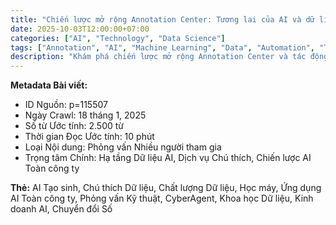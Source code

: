 ```yaml
---
title: "Chiến lược mở rộng Annotation Center: Tương lai của AI và dữ liệu"
date: 2025-10-03T12:00:00+07:00
categories: ["AI", "Technology", "Data Science"]
tags: ["Annotation", "AI", "Machine Learning", "Data", "Automation", "Training"]
description: "Khám phá chiến lược mở rộng Annotation Center và tác động của nó đến tương lai AI"
---
```


**Metadata Bài viết:**
- ID Nguồn: p=115507
- Ngày Crawl: 18 tháng 1, 2025
- Số từ Ước tính: 2.500 từ
- Thời gian Đọc Ước tính: 10 phút
- Loại Nội dung: Phỏng vấn Nhiều người tham gia
- Trọng tâm Chính: Hạ tầng Dữ liệu AI, Dịch vụ Chú thích, Chiến lược AI Toàn công ty

**Thẻ:** AI Tạo sinh, Chú thích Dữ liệu, Chất lượng Dữ liệu, Học máy, Ứng dụng AI Toàn công ty, Phỏng vấn Kỹ thuật, CyberAgent, Khoa học Dữ liệu, Kinh doanh AI, Chuyển đổi Số
